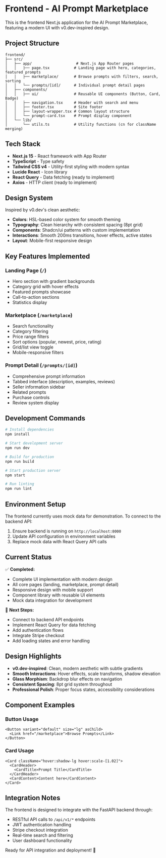 # Frontend - AI Prompt Marketplace

This is the frontend Next.js application for the AI Prompt Marketplace, featuring a modern UI with v0.dev-inspired design.

## Project Structure

```
frontend/
├── src/
│   ├── app/                    # Next.js App Router pages
│   │   ├── page.tsx           # Landing page with hero, categories, featured prompts
│   │   ├── marketplace/       # Browse prompts with filters, search, sorting
│   │   └── prompts/[id]/      # Individual prompt detail pages
│   ├── components/
│   │   ├── ui/                # Reusable UI components (Button, Card, Badge)
│   │   ├── navigation.tsx     # Header with search and menu
│   │   ├── footer.tsx         # Site footer
│   │   ├── layout-wrapper.tsx # Common layout structure
│   │   └── prompt-card.tsx    # Prompt display component
│   └── lib/
│       └── utils.ts           # Utility functions (cn for className merging)
```

## Tech Stack

- **Next.js 15** - React framework with App Router
- **TypeScript** - Type safety
- **Tailwind CSS v4** - Utility-first styling with modern syntax
- **Lucide React** - Icon library
- **React Query** - Data fetching (ready to implement)
- **Axios** - HTTP client (ready to implement)

## Design System

Inspired by v0.dev's clean aesthetic:

- **Colors**: HSL-based color system for smooth theming
- **Typography**: Clean hierarchy with consistent spacing (8pt grid)
- **Components**: Shadcn/ui patterns with custom implementation
- **Interactions**: Smooth 200ms transitions, hover effects, active states
- **Layout**: Mobile-first responsive design

## Key Features Implemented

### Landing Page (`/`)
- Hero section with gradient backgrounds
- Category grid with hover effects
- Featured prompts showcase
- Call-to-action sections
- Statistics display

### Marketplace (`/marketplace`)
- Search functionality
- Category filtering
- Price range filters
- Sort options (popular, newest, price, rating)
- Grid/list view toggle
- Mobile-responsive filters

### Prompt Detail (`/prompts/[id]`)
- Comprehensive prompt information
- Tabbed interface (description, examples, reviews)
- Seller information sidebar
- Related prompts
- Purchase controls
- Review system display

## Development Commands

```bash
# Install dependencies
npm install

# Start development server
npm run dev

# Build for production
npm run build

# Start production server
npm start

# Run linting
npm run lint
```

## Environment Setup

The frontend currently uses mock data for demonstration. To connect to the backend API:

1. Ensure backend is running on `http://localhost:8000`
2. Update API configuration in environment variables
3. Replace mock data with React Query API calls

## Current Status

✅ **Completed:**
- Complete UI implementation with modern design
- All core pages (landing, marketplace, prompt detail)
- Responsive design with mobile support
- Component library with reusable UI elements
- Mock data integration for development

🔄 **Next Steps:**
- Connect to backend API endpoints
- Implement React Query for data fetching
- Add authentication flows
- Integrate Stripe checkout
- Add loading states and error handling

## Design Highlights

- **v0.dev-inspired**: Clean, modern aesthetic with subtle gradients
- **Smooth Interactions**: Hover effects, scale transforms, shadow elevation
- **Glass Morphism**: Backdrop blur effects on navigation
- **Consistent Spacing**: 8pt grid system throughout
- **Professional Polish**: Proper focus states, accessibility considerations

## Component Examples

### Button Usage
```tsx
<Button variant="default" size="lg" asChild>
  <Link href="/marketplace">Browse Prompts</Link>
</Button>
```

### Card Usage
```tsx
<Card className="hover:shadow-lg hover:scale-[1.02]">
  <CardHeader>
    <CardTitle>Prompt Title</CardTitle>
  </CardHeader>
  <CardContent>Content here</CardContent>
</Card>
```

## Integration Notes

The frontend is designed to integrate with the FastAPI backend through:
- RESTful API calls to `/api/v1/*` endpoints
- JWT authentication handling
- Stripe checkout integration
- Real-time search and filtering
- User dashboard functionality

Ready for API integration and deployment! 🚀